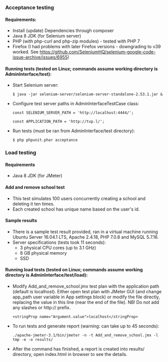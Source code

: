 ### Acceptance testing

#### Requirements:

- Install (update) Dependencies through composer
- Java 8 JDK (for Selenium server)
- PHP (with php-curl and php-zip modules) - tested with PHP 7
- Firefox (I had problems with later Firefox versions - downgrading to v39 worked.
See https://github.com/SeleniumHQ/selenium-google-code-issue-archive/issues/6955)

#### Running tests (tested on Linux; commands assume working directory is AdminInterface/test):

- Start Selenium server:

   `$ java -jar selenium-server/selenium-server-standalone-2.53.1.jar &`
- Configure test server paths in AdminInterfaceTestCase class:

    `const SELENIUM_SERVER_PATH = 'http://localhost:4444/';`
    
    `const APPLICATION_PATH = 'http://tvp.l/';`
- Run tests (must be ran from AdminInterface/test directory):

   `$ php phpunit.phar acceptance`
   
### Load testing

#### Requirements

- Java 8 JDK (for JMeter)

#### Add and remove school test

- This test simulates 100 users concurrently creating a school and deleting it ten times.
- Each created school has unique name based on the user's id.

#### Sample results

- There is a sample test result provided, ran in a virtual machine running Ubuntu Server 16.04.1
LTS, Apache 2.4.18, PHP 7.0.8 and MySQL 5.7.16.
- Server specifications (tests took 11 seconds):
    - 3 physical CPU cores (up to 3.1 GHz)
    - 8 GB physical memory
    - SSD

#### Running load tests (tested on Linux; commands assume working directory is AdminInterface/test/load):

- Modify Add_and_remove_school.jmx test plan with the application path (default is localhost). 
Either open test plan with JMeter GUI (and change app_path user variable in App settings block) or 
modify the file directly, replacing the value in this line (near the end of the file). 
NB! Do not add any slashes or http:// prefix.

    `<stringProp name="Argument.value">localhost</stringProp>`
- To run tests and generate report (warning: can take up to 45 seconds):

    `./apache-jmeter-3.1/bin/jmeter -n -t Add_and_remove_school.jmx -l tmp -e -o results/`
    
- After the command has finished, a report is created into results/ directory, open index.html in 
browser to see the details.